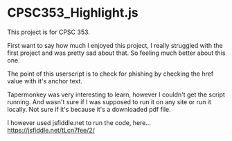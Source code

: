 # CPSC353_Highlight.js

This project is for CPSC 353.

First want to say how much I enjoyed this project,  I really struggled with the first project and was pretty sad about that.  So feeling much better about this one.  

The point of this userscript is to check for phishing by checking the href value with it's anchor text.

Tapermonkey was very interesting to learn, however I couldn't get the script running. And wasn't sure if I was supposed to run it on any site or run it locally.  Not sure if it's because it's a downloaded pdf file.

I however used jsfiddle.net to run the code, here...  https://jsfiddle.net/tLcn7fee/2/

